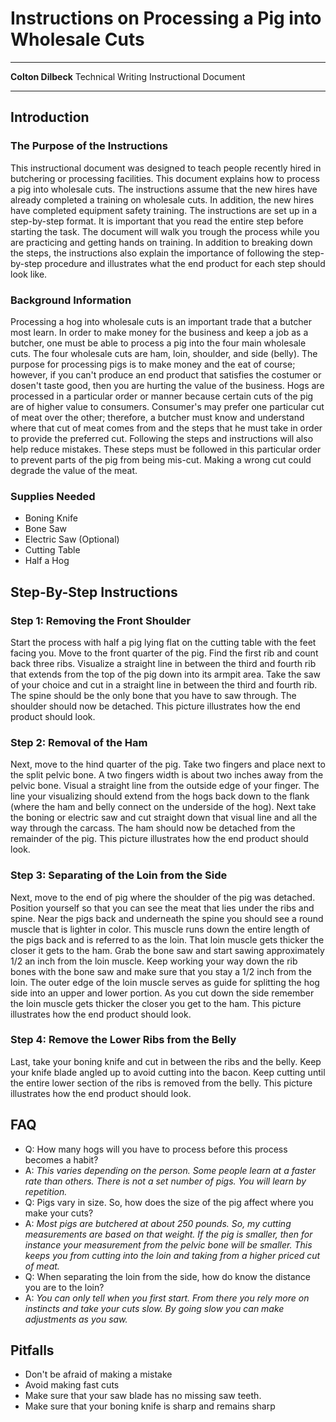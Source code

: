# **Instructions on Processing a Pig into Wholesale Cuts**

****
**Colton Dilbeck**
Technical Writing
Instructional Document
****

## Introduction

### The Purpose of the Instructions

This instructional document was designed to teach people recently hired in butchering or processing facilities. This document explains how to process a pig into wholesale cuts. The instructions assume that the new hires have already completed a training on wholesale cuts. In addition, the new hires have completed equipment safety training. The instructions are set up in a step-by-step format. It is important that you read the entire step before starting the task. The document will walk you trough the process while you are practicing and getting hands on training. In addition to breaking down the steps, the instructions also explain the importance of following the step-by-step procedure and illustrates what the end product for each step should look like.

### Background Information

Processing a hog into wholesale cuts is an important trade that a butcher most learn. In order to make money for the business and keep a job as a butcher, one must be able to process a pig into the four main wholesale cuts. The four wholesale cuts are ham, loin, shoulder, and side (belly). The purpose for processing pigs is to make money and the eat of course; however, if you can't produce an end product that satisfies the costumer or dosen't taste good, then you are hurting the value of the business. Hogs are processed in a particular order or manner because certain cuts of the pig are of higher value to consumers. Consumer's may prefer one particular cut of meat over the other; therefore, a butcher must know and understand where that cut of meat comes from and the steps that he must take in order to provide the preferred cut. Following the steps and instructions will also help reduce mistakes. These steps must be followed in this particular order to prevent parts of the pig from being mis-cut. Making a wrong cut could degrade the value of the meat.

### Supplies Needed

- Boning Knife
- Bone Saw
- Electric Saw (Optional)
- Cutting Table
- Half a Hog

## Step-By-Step Instructions

### Step 1: Removing the Front Shoulder

Start the process with half a pig lying flat on the cutting table with the feet facing you. Move to the front quarter of the pig. Find the first rib and count back three ribs. Visualize a straight line in between the third and fourth rib that extends from the top of the pig down into its armpit area. Take the saw of your choice and cut in a straight line in between the third and fourth rib. The spine should be the only bone that you have to saw through. The shoulder should now be detached. This picture illustrates how the end product should look. 

### Step 2: Removal of the Ham

Next, move to the hind quarter of the pig. Take two fingers and place next to the split pelvic bone. A two fingers width is about two inches away from the pelvic bone. Visual a straight line from the outside edge of your finger. The line your visualizing should extend from the hogs back down to the flank (where the ham and belly connect on the underside of the hog). Next take the boning or electric saw and cut straight down that visual line and all the way through the carcass. The ham should now be detached from the remainder of the pig. This picture illustrates how the end product should look.

### Step 3: Separating of the Loin from the Side

Next, move to the end of pig where the shoulder of the pig was detached. Position yourself so that you can see the meat that lies under the ribs and spine. Near the pigs back and underneath the spine you should see a round muscle that is lighter in color. This muscle runs down the entire length of the pigs back and is referred to as the loin. That loin muscle gets thicker the closer it gets to the ham. Grab the bone saw and start sawing approximately 1/2 an inch from the loin muscle. Keep working your way down the rib bones with the bone saw and make sure that you stay a 1/2 inch from the loin. The outer edge of the loin muscle serves as guide for splitting the hog side into an upper and lower portion. As you cut down the side remember the loin muscle gets thicker the closer you get to the ham. This picture illustrates how the end product should look.

### Step 4: Remove the Lower Ribs from the Belly

Last, take your boning knife and cut in between the ribs and the belly. Keep your knife blade angled up to avoid cutting into the bacon. Keep cutting until the entire lower section of the ribs is removed from the belly. This picture illustrates how the end product should look.

## FAQ

- Q: How many hogs will you have to process before this process becomes a habit?
- A: *This varies depending on the person. Some people learn at a faster rate than others. There is not a set number of pigs. You will learn by repetition.*
- Q: Pigs vary in size. So, how does the size of the pig affect where you make your cuts?
- A: *Most pigs are butchered at about 250 pounds. So, my cutting measurements are based on that weight. If the pig is smaller, then for instance your measurement from the pelvic bone will be smaller. This keeps you from cutting into the loin and taking from a higher priced cut of meat.*
- Q: When separating the loin from the side, how do know the distance you are to the loin?
- A: *You can only tell when you first start. From there you rely more on instincts and take your cuts slow. By going slow you can make adjustments as you saw.*

## Pitfalls

- Don't be afraid of making a mistake
- Avoid making fast cuts
- Make sure that your saw blade has no missing saw teeth.
- Make sure that your boning knife is sharp and remains sharp







